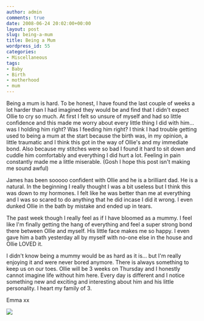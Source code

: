 ```yaml
---
author: admin
comments: true
date: 2008-06-24 20:02:00+00:00
layout: post
slug: being-a-mum
title: Being a Mum
wordpress_id: 55
categories:
- Miscellaneous
tags:
- Baby
- Birth
- motherhood
- mum
---
```


  


Being a mum is hard. To be honest, I have found the last couple of weeks a lot harder than I had imagined they would be and find that I didn't expect Ollie to cry so much. At first I felt so unsure of myself and had so little confidence and this made me worry about every little thing I did with him... was I holding him right? Was I feeding him right? I think I had trouble getting used to being a mum at the start because the birth was, in my opinion, a little traumatic and I think this got in the way of Ollie's and my immediate bond. Also because my stitches were so bad I found it hard to sit down and cuddle him comfortably and everything I did hurt a lot. Feeling in pain constantly made me a little miserable. (Gosh I hope this post isn't making me sound awful)  
  
James has been sooooo confident with Ollie and he is a brilliant dad. He is a natural. In the beginning I really thought I was a bit useless but I think this was down to my hormones. I felt like he was better than me at everything and I was so scared to do anything that he did incase I did it wrong. I even dunked Ollie in the bath by mistake and ended up in tears.  
  
The past week though I really feel as if I have bloomed as a mummy. I feel like I'm finally getting the hang of everything and feel a super strong bond there between Ollie and myself. His little face makes me so happy. I even gave him a bath yesterday all by myself with no-one else in the house and Ollie LOVED it.  
  
I didn't know being a mummy would be as hard as it is... but I'm really enjoying it and were never bored anymore. There is always something to keep us on our toes. Ollie will be 3 weeks on Thursday and I honestly cannot imagine life without him here. Every day is different and I notice something new and exciting and interesting about him and his little personality. I heart my family of 3.  
  
Emma xx

![](https://blogger.googleusercontent.com/tracker/251139911615938991-6811413417538804111?l=www.outmumbered.com)
